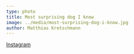 ```yaml
---
type: photo
title: Most surprising dog I know
image: ../media/most-surprising-dog-i-know.jpg
author: Matthias Kretschmann
---
```


[Instagram](https://instagram.com/p/1Q4td6NSo_/)